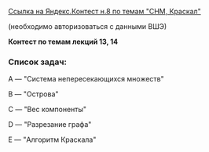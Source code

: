 [Ссылка на Яндекс.Контест н.8 по темам "СНМ, Краскал"](https://official.contest.yandex.ru/contest/38361/enter/)

(необходимо авторизоваться с данными ВШЭ)
<br>

**Контест по темам лекций 13, 14**
<br>
### Список задач:
A — "Система непересекающихся множеств"

B — "Острова"

C — "Вес компоненты"

D — "Разрезание графа"

E — "Алгоритм Краскала"
